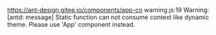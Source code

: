 https://ant-design.gitee.io/components/app-cn
warning.js:19 Warning: [antd: message] Static function can not consume context like dynamic theme. Please use 'App' component instead.
